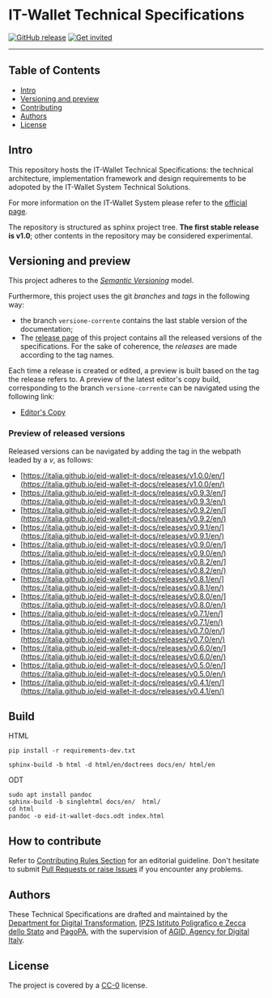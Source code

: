 # IT-Wallet Technical Specifications

[![GitHub release](https://img.shields.io/github/release/italia/eid-wallet-it-docs.svg?style=plastic)](https://github.com/italia/eid-wallet-it-docs/releases)
[![Get invited](https://slack.developers.italia.it/badge.svg)](https://slack.developers.italia.it/)

---

## Table of Contents

- [Intro](#intro)
- [Versioning and preview](#versioning-and-preview)
- [Contributing](#how-to-contribute)
- [Authors](#authors)
- [License](#license)

## Intro

This repository hosts the IT-Wallet Technical Specifications: the technical architecture, implementation framework and design requirements to be adopoted by the IT-Wallet System Technical Solutions.

For more information on the IT-Wallet System please refer to the [official page]([url](https://innovazione.gov.it/progetti/sistema-it-wallet/)).

The repository is structured as sphinx project tree. **The first stable release is v1.0**; other contents in the repository may be considered experimental.


## Versioning and preview

This project adheres to the [*Semantic
Versioning*](https://semver.org/) model.

Furthermore, this project uses the git *branches* and *tags* in the following way:
* the branch `versione-corrente` contains the last stable version of the documentation;
* The [release page](https://github.com/italia/eid-wallet-it-docs/releases) of
  this project contains all the released versions of the specifications. For the sake of coherence, the *releases* are made according to the tag names.

Each time a release is created or edited, a preview is built based on the tag the release refers to. 
A preview of the latest editor's copy build, corresponding to the branch `versione-corrente` can be navigated using the following link:

 - [Editor's Copy](https://italia.github.io/eid-wallet-it-docs/versione-corrente/en/)


### Preview of released versions

Released versions can be navigated by adding the tag in the webpath leaded by a _v_, as follows:

 - [https://italia.github.io/eid-wallet-it-docs/releases/v1.0.0/en/](https://italia.github.io/eid-wallet-it-docs/releases/v1.0.0/en/)
 - [https://italia.github.io/eid-wallet-it-docs/releases/v0.9.3/en/](https://italia.github.io/eid-wallet-it-docs/releases/v0.9.3/en/)
 - [https://italia.github.io/eid-wallet-it-docs/releases/v0.9.2/en/](https://italia.github.io/eid-wallet-it-docs/releases/v0.9.2/en/)
 - [https://italia.github.io/eid-wallet-it-docs/releases/v0.9.1/en/](https://italia.github.io/eid-wallet-it-docs/releases/v0.9.1/en/)
 - [https://italia.github.io/eid-wallet-it-docs/releases/v0.9.0/en/](https://italia.github.io/eid-wallet-it-docs/releases/v0.9.0/en/)
 - [https://italia.github.io/eid-wallet-it-docs/releases/v0.8.2/en/](https://italia.github.io/eid-wallet-it-docs/releases/v0.8.2/en/)
 - [https://italia.github.io/eid-wallet-it-docs/releases/v0.8.1/en/](https://italia.github.io/eid-wallet-it-docs/releases/v0.8.1/en/)
 - [https://italia.github.io/eid-wallet-it-docs/releases/v0.8.0/en/](https://italia.github.io/eid-wallet-it-docs/releases/v0.8.0/en/)
 - [https://italia.github.io/eid-wallet-it-docs/releases/v0.7.1/en/](https://italia.github.io/eid-wallet-it-docs/releases/v0.7.1/en/)
 - [https://italia.github.io/eid-wallet-it-docs/releases/v0.7.0/en/](https://italia.github.io/eid-wallet-it-docs/releases/v0.7.0/en/)
 - [https://italia.github.io/eid-wallet-it-docs/releases/v0.6.0/en/](https://italia.github.io/eid-wallet-it-docs/releases/v0.6.0/en/)
 - [https://italia.github.io/eid-wallet-it-docs/releases/v0.5.0/en/](https://italia.github.io/eid-wallet-it-docs/releases/v0.5.0/en/)
 - [https://italia.github.io/eid-wallet-it-docs/releases/v0.4.1/en/](https://italia.github.io/eid-wallet-it-docs/releases/v0.4.1/en/)

## Build

HTML
````
pip install -r requirements-dev.txt

sphinx-build -b html -d html/en/doctrees docs/en/ html/en
````

ODT
````
sudo apt install pandoc
sphinx-build -b singlehtml docs/en/  html/
cd html
pandoc -o eid-it-wallet-docs.odt index.html
````


## How to contribute


Refer to [Contributing Rules Section](CONTRIBUTING-RULES.md) for an editorial guideline. Don't hesitate to submit [Pull Requests or raise Issues](CONTRIBUTING.md) if you encounter any problems.


## Authors
These Technical Specifications are drafted and maintained by the [Department for Digital Transformation]([url](https://innovazione.gov.it/)), [IPZS Istituto Poligrafico e Zecca dello Stato]([url](https://www.ipzs.it/ext/index.html)) and [PagoPA]([url](https://www.pagopa.it/it/)), with the supervision of [AGID, Agency for Digital Italy]([url](https://www.agid.gov.it/it)). 

## License

The project is covered by a [CC-0](LICENSE) license.
